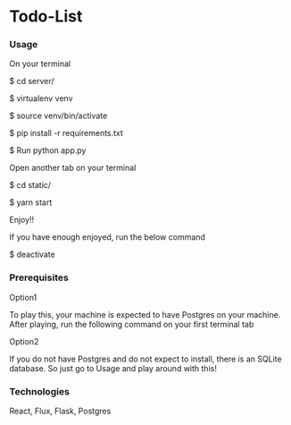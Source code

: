 # Todo-List

### Usage
On your terminal

$ cd server/

$ virtualenv venv

$ source venv/bin/activate

$ pip install -r requirements.txt

$ Run python app.py

Open another tab on your terminal

$ cd static/

$ yarn start

Enjoy!!

If you have enough enjoyed, run the below command

$ deactivate

### Prerequisites
Option1

To play this, your machine is expected to have Postgres on your machine.
After playing, run the following command on your first terminal tab

Option2

If you do not have Postgres and do not expect to install, there is an SQLite database.
So just go to Usage and play around with this!


### Technologies
React, Flux, Flask, Postgres